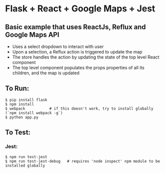 # Flask + React + Google Maps + Jest

## Basic example that uses ReactJs, Reflux and Google Maps API

- Uses a select dropdown to interact with user
- Upon a selection, a Reflux action is triggered to update the map
- The store handles the action by updating the state of the top level React component
- The top level component populates the props properties of all its children, and the map is updated

## To Run:
```
$ pip install flask
$ npm install
$ webpack           # if this doesn't work, try to install globally (`npm install webpack -g`)
$ python app.py
```

## To Test:

### Jest:
```
$ npm run test-jest
$ npm run test-jest-debug   # requires 'node inspect' npm module to be installed globally
```